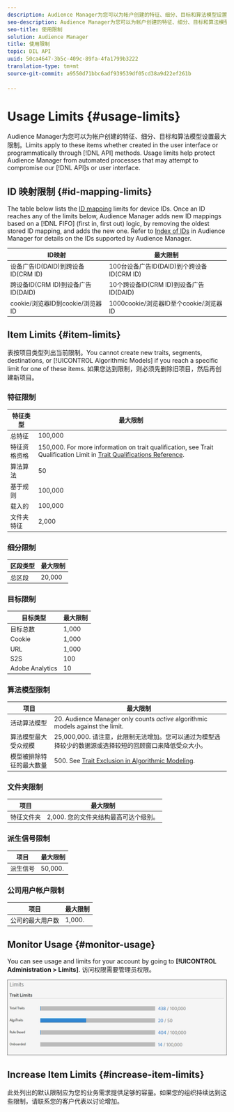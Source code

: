 ```yaml
---
description: Audience Manager为您可以为帐户创建的特征、细分、目标和算法模型设置最大限制。无论是在用户界面中创建还是通过API方法编程，限制都适用于这些项目。使用限制可帮助Audience Manager从可能试图危及我们API或用户界面的自动化流程中进行保护。
seo-description: Audience Manager为您可以为帐户创建的特征、细分、目标和算法模型设置最大限制。无论是在用户界面中创建还是通过API方法编程，限制都适用于这些项目。使用限制可帮助Audience Manager从可能试图危及我们API或用户界面的自动化流程中进行保护。
seo-title: 使用限制
solution: Audience Manager
title: 使用限制
topic: DIL API
uuid: 50ca4647-3b5c-409c-89fa-4fa1799b3222
translation-type: tm+mt
source-git-commit: a9550d71bbc6adf939539df05cd38a9d22ef261b

---
```



# Usage Limits {#usage-limits}

Audience Manager为您可以为帐户创建的特征、细分、目标和算法模型设置最大限制。Limits apply to these items whether created in the user interface or programmatically through [!DNL API] methods. Usage limits help protect Audience Manager from automated processes that may attempt to compromise our [!DNL API]s or user interface.

## ID 映射限制 {#id-mapping-limits}

The table below lists the [ID mapping](../../integration/sending-audience-data/batch-data-transfer-explained/id-sync-http.md) limits for device IDs. Once an ID reaches any of the limits below, Audience Manager adds new ID mappings based on a [!DNL FIFO] (first in, first out) logic, by removing the oldest stored ID mapping, and adds the new one. Refer to [Index of IDs](../../reference/ids-in-aam.md) in Audience Manager for details on the IDs supported by Audience Manager.

| ID映射 | 最大限制 |
|-----------|-------------- |
| 设备广告ID(DAID)到跨设备ID(CRM ID) | 100台设备广告ID(DAID)到个跨设备ID(CRM ID) |
| 跨设备ID(CRM ID)到设备广告ID(DAID) | 10个跨设备ID(CRM ID)到设备广告ID(DAID) |
| cookie/浏览器ID到cookie/浏览器ID | 1000cookie/浏览器ID至个cookie/浏览器ID |

## Item Limits {#item-limits}

表按项目类型列出当前限制。You cannot create new traits, segments, destinations, or [!UICONTROL Algorithmic Models] if you reach a specific limit for one of these items. 如果您达到限制，则必须先删除旧项目，然后再创建新项目。

### 特征限制

| 特征类型 | 最大限制 |
| -------------------------- | ------------------------------------- |
| 总特征 | 100,000 |
| 特征资格资格 | 150,000. For more information on trait qualification, see Trait Qualification Limit in [Trait Qualifications Reference](/help/using/features/traits/trait-qualification-reference.md#trait-qualification-limit). |
| 算法算法 | 50 |
| 基于规则 | 100,000 |
| 载入的 | 100,000 |
| 文件夹特征 | 2,000 |

### 细分限制

| 区段类型 | 最大限制 |
| -------------- | ------------- |
| 总区段 | 20,000 |

### 目标限制

| 目标类型 | 最大限制 |
| ------------------ | ------------- |
| 目标总数 | 1,000 |
| Cookie | 1,000 |
| URL | 1,000 |
| S2S | 100 |
| Adobe Analytics | 10 |

### 算法模型限制

| 项目 | 最大限制 |
| -------- | ----- |
| 活动算法模型 | 20. Audience Manager only counts *active* algorithmic models against the limit. |
| 算法模型最大受众规模 | 25,000,000.  请注意，此限制无法增加。您可以通过为模型选择较少的数据源或选择较短的回顾窗口来降低受众大小。 |
| 模型被排除特征的最大数量 | 500. See [Trait Exclusion in Algorithmic Modeling](/help/using/features/algorithmic-models/trait-exclusion-algo-models.md). |

### 文件夹限制

| 项目 | 最大限制 |
| ------------- | ------------------ |
| 特征文件夹 | 2,000.  您的文件夹结构最高可达个级别。 |

### 派生信号限制

| 项目 | 最大限制 |
| --------------- | ------------- |
| 派生信号 | 50,000. |

### 公司用户帐户限制

| 项目 | 最大限制 |
| ----------- | ------------- |
| 公司的最大用户数 | 1,000. |

## Monitor Usage {#monitor-usage}

You can see usage and limits for your account by going to **[!UICONTROL Administration > Limits]**. 访问权限需要管理员权限。

![使用限制图像](assets/usage-limits.png)

## Increase Item Limits {#increase-item-limits}

此处列出的默认限制应为您的业务需求提供足够的容量。如果您的组织持续达到这些限制，请联系您的客户代表以讨论增加。